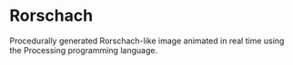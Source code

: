 # Rorschach
Procedurally generated Rorschach-like image animated in real time using the Processing programming language.
